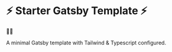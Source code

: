 # ⚡️ Starter Gatsby Template ⚡

🦾🤖

A minimal Gatsby template with Tailwind & Typescript configured.
